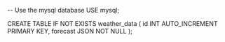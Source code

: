 -- Use the mysql database
USE mysql;

CREATE TABLE IF NOT EXISTS weather_data (
    id INT AUTO_INCREMENT PRIMARY KEY,
    forecast JSON NOT NULL
);
